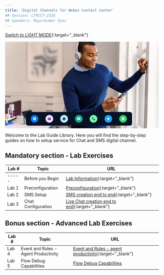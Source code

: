 ```yaml
---
title: 'Digital Channels for Webex Contact Center'
## Session: LTRCCT-2336
## Speakers: Mayurkumar Vyas
---
```

[Switch to LIGHT MODE](https://ciscolivelabs.github.io/LTRCCT-2336){:target="\_blank"}

<img align="middle" src="images/homepage.jpg" width="1000" />

Welcome to the Lab Guide Library. Here you will find the step-by-step guides on how to setup service for Chat and SMS digital channel.



## Mandatory section - Lab Exercises 

| Lab #   | Topic                     | URL                                                        |
| --------------- | -------------------------- | -------------------------------------------------------------           |
|  ----- | Before you Begin | [Lab Information](Lab_Info.md){:target="\_blank"}  |
|  Lab 1 | Preconfiguration | [Preconfiguration](Lab1_Preconfiguration.md){:target="\_blank"}  |
|  Lab 2 | SMS Setup | [SMS creation end to end](Lab2_SMS.md){:target="\_blank"}    |
|  Lab 3 | Chat Configuration | [Live Chat creation end to end](Lab3_Chat.md){:target="\_blank"} |



## Bonus section - Advanced Lab Exercises

| Lab #   | Topic                     | URL                                                        |
| --------------- | -------------------------- | -------------------------------------------------------------           |
|  Lab 4 | Event and Rules - Agent Productivity | [Event and Rules - agent productivity](Lab4_AgentProductivity.md){:target="\_blank"}      |
|  Lab 5 | Flow Debug Capabilities | [Flow Debug Capabilities](Lab5_Troubleshooting.md)



